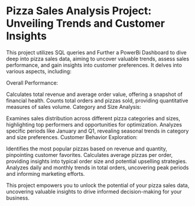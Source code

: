 # Pizza Sales Analysis Project: Unveiling Trends and Customer Insights
This project utilizes SQL queries and Further a PowerBi Dashboard
to dive deep into pizza sales data, aiming to uncover valuable trends, assess sales performance, and gain insights into customer preferences. It delves into various aspects, including:

Overall Performance:

Calculates total revenue and average order value, offering a snapshot of financial health.
Counts total orders and pizzas sold, providing quantitative measures of sales volume.
Category and Size Analysis:

Examines sales distribution across different pizza categories and sizes, highlighting top performers and opportunities for optimization.
Analyzes specific periods like January and Q1, revealing seasonal trends in category and size preferences.
Customer Behavior Exploration:

Identifies the most popular pizzas based on revenue and quantity, pinpointing customer favorites.
Calculates average pizzas per order, providing insights into typical order size and potential upselling strategies.
Analyzes daily and monthly trends in total orders, uncovering peak periods and informing marketing efforts.

This project empowers you to unlock the potential of your pizza sales data, uncovering valuable insights to drive informed decision-making for your business.
